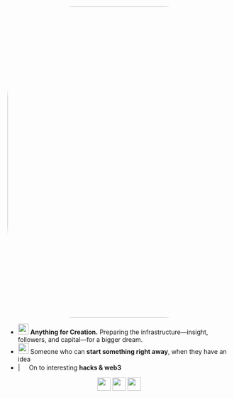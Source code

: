 <img src="https://cdn.dribbble.com/userupload/2798544/file/original-b26149fc42c7fe4d5dd4fb50e322fc2b.jpg?compress=1&resize=1024x768" width ="700px" style="border-radius:30%"/>

- <img src="https://emojipedia-us.s3.amazonaws.com/source/microsoft-teams/337/unicorn_1f984.png" height="24"/> **Anything for Creation.** Preparing the infrastructure—insight, followers, and capital—for a bigger dream.
- <img src="https://emojipedia-us.s3.amazonaws.com/source/microsoft-teams/337/high-voltage_26a1.png" height="24"/> Someone who can **start something right away**, when they have an idea
- |<img src="https://emojipedia-us.s3.amazonaws.com/source/microsoft-teams/337/black-flag_1f3f4.png" height="16"/> On to interesting **hacks & web3**
<div align="center" style="text-align:center">
<a href="https://twitter.com/heysagnik"><img src="https://raw.githubusercontent.com/heysagnik/heysagnik/main/icons/twitter-round.png" width="30" height="30"></a>
<a href="https://github.com/heysagnik"><img src="https://raw.githubusercontent.com/heysagnik/heysagnik/main/icons/github.png" width="30" height="30"></a>
<a href="https://instagram.com/heysagnik"><img src="https://raw.githubusercontent.com/heysagnik/heysagnik/main/icons/instagram.png" width="30" height="30"></a>
</div>
